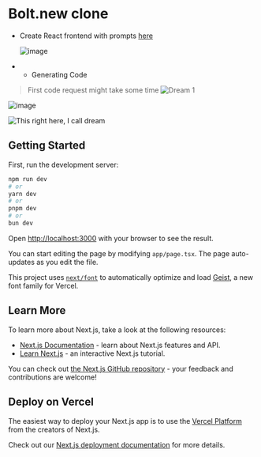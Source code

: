 # Bolt.new clone
- Create React frontend with prompts [here](https://codecraftdev.vercel.app/)

  ![image](https://github.com/user-attachments/assets/603e2896-7611-47ab-b78a-42a9a44f0a8c)


- - Generating Code
> First code request might take some time 
![Dream 1](https://github.com/user-attachments/assets/282d3019-d881-45a3-a910-40886953cdbe)


 ![image](https://github.com/user-attachments/assets/9a25d030-4ddc-4ff2-9ff6-d0482d5287a1)

  
![This right here, I call dream](https://github.com/user-attachments/assets/451dd3cc-ea8c-4e75-b561-bccb2f013b0c)




## Getting Started

First, run the development server:

```bash
npm run dev
# or
yarn dev
# or
pnpm dev
# or
bun dev
```

Open [http://localhost:3000](http://localhost:3000) with your browser to see the result.

You can start editing the page by modifying `app/page.tsx`. The page auto-updates as you edit the file.

This project uses [`next/font`](https://nextjs.org/docs/app/building-your-application/optimizing/fonts) to automatically optimize and load [Geist](https://vercel.com/font), a new font family for Vercel.

## Learn More

To learn more about Next.js, take a look at the following resources:

- [Next.js Documentation](https://nextjs.org/docs) - learn about Next.js features and API.
- [Learn Next.js](https://nextjs.org/learn) - an interactive Next.js tutorial.

You can check out [the Next.js GitHub repository](https://github.com/vercel/next.js) - your feedback and contributions are welcome!

## Deploy on Vercel

The easiest way to deploy your Next.js app is to use the [Vercel Platform](https://vercel.com/new?utm_medium=default-template&filter=next.js&utm_source=create-next-app&utm_campaign=create-next-app-readme) from the creators of Next.js.

Check out our [Next.js deployment documentation](https://nextjs.org/docs/app/building-your-application/deploying) for more details.
